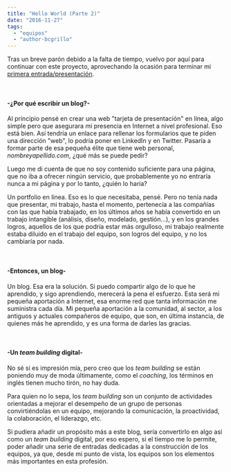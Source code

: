 ```yaml
---
title: "Hello World (Parte 2)"
date: "2016-11-27"
tags: 
  - "equipos"
  - "author-bcgrillo"
---
```


Tras un breve parón debido a la falta de tiempo, vuelvo por aquí para continuar con este proyecto, aprovechando la ocasión para terminar mi [primera entrada/presentación](https://lanalua.com/blog/hello-world-parte-1).

 

#### \-¿Por qué escribir un blog?-

Al principio pensé en crear una web "tarjeta de presentación" en línea, algo simple pero que asegurara mi presencia en Internet a nivel profesional. Eso está bien. Así tendría un enlace para rellenar los formularios que te piden una dirección "web", lo podría poner en LinkedIn y en Twitter. Pasaría a formar parte de esa pequeña élite que tiene web personal, _nombreyapellido.com_, ¿qué más se puede pedir?

Luego me di cuenta de que no soy contenido suficiente para una página, que no iba a ofrecer ningún servicio, que probablemente yo no entraría nunca a mi página y por lo tanto, ¿quién lo haría?

Un portfolio en línea. Eso es lo que necesitaba, pensé. Pero no tenía nada que presentar, mi trabajo, hasta el momento, pertenecía a las compañías con las que había trabajado, en los últimos años se había convertido en un trabajo intangible (análisis, diseño, modelado, gestión...), y en los grandes logros, aquellos de los que podría estar más orgulloso, mi trabajo realmente estaba diluido en el trabajo del equipo, son logros del equipo, y no los cambiaría por nada.

 

#### \-Entonces, un blog-

Un blog. Esa era la solución. Si puedo compartir algo de lo que he aprendido, y sigo aprendiendo, merecerá la pena el esfuerzo. Esta será mi pequeña aportación a Internet, esa enorme red que tanta información me suministra cada día. Mi pequeña aportación a la comunidad, al sector, a los antiguos y actuales compañeros de equipo, que son, en última instancia, de quienes más he aprendido, y es una forma de darles las gracias.

 

#### \-Un _team building_ digital-

No sé si es impresión mía, pero creo que los _team building_ se están poniendo muy de moda últimamente, como el _coaching_, los términos en inglés tienen mucho tirón, no hay duda.

Para quien no lo sepa, los _team building_ son un conjunto de actividades orientadas a mejorar el desempeño de un grupo de personas convirtiéndolas en un equipo, mejorando la comunicación, la proactividad, la colaboración, el liderazgo, etc.

Si pudiera añadir un propósito más a este blog, sería convertirlo en algo así como un _team building_ digital, por eso espero, si el tiempo me lo permite, poder añadir una serie de entradas dedicadas a la construcción de los equipos, ya que, desde mi punto de vista, los equipos son los elementos más importantes en esta profesión.
